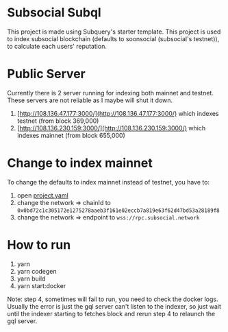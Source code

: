 # Subsocial Subql
This project is made using Subquery's starter template.
This project is used to index subsocial blockchain (defaults to soonsocial (subsocial's testnet)), to calculate each users' reputation.

# Public Server
Currently there is 2 server running for indexing both mainnet and testnet. These servers are not reliable as I maybe will shut it down.
1. [http://108.136.47.177:3000/](http://108.136.47.177:3000/) which indexes testnet (from block 369,000)
2. [http://108.136.230.159:3000/](http://108.136.230.159:3000/) which indexes mainnet (from block 655,000)

# Change to index mainnet
To change the defaults to index mainnet instead of testnet, you have to:
1. open [project.yaml](project.yaml)
2. change the network => chainId to `0x0bd72c1c305172e1275278aaeb3f161e02eccb7a819e63f62d47bd53a28189f8`
3. change the network => endpoint to `wss://rpc.subsocial.network`

# How to run
1. yarn
2. yarn codegen
3. yarn build
4. yarn start:docker

Note: step 4, sometimes will fail to run, you need to check the docker logs. Usually the error is just the gql server can't listen to the indexer, so just wait until the indexer starting to fetches block and rerun step 4 to relaunch the gql server.
